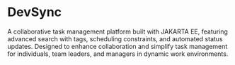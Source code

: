 # DevSync
A collaborative task management platform built with JAKARTA EE, featuring advanced search with tags, scheduling constraints, and automated status updates. Designed to enhance collaboration and simplify task management for individuals, team leaders, and managers in dynamic work environments.
